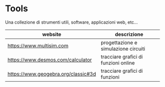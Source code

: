 # Tools  

Una collezione di strumenti utili, software, applicazioni web, etc...  

|website|descrizione|
|--|--|
|https://www.multisim.com|progettazione e simulazione circuiti|
|https://www.desmos.com/calculator|tracciare grafici di funzioni online|
|https://www.geogebra.org/classic#3d|tracciare grafici di funzioni|

